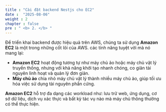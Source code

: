 ```yaml
---
title : "Cài đặt backend Nestjs cho EC2"
date :  "2025-08-06"
weight : 2
chapter : false
pre : " <b> 2. </b> "
---
```


Để triển khai backend được hiệu quả trên AWS, chúng ta sử dụng **Amazon EC2** là một trong những cốt lõi của AWS. các tính năng tuyệt vời mà nó mang lại:
- **Amazon EC2** hoạt động tương tự như máy chủ ảo hoặc máy chủ vật lý truyền thống, nhưng với khả năng khởi tạo nhanh chóng, co giãn tài nguyên linh hoạt và quản lý đơn giản.
- **Máy chủ ảo** chia nhỏ máy chủ vật lý thành nhiều máy chủ ảo, giúp tối ưu hóa việc sử dụng tài nguyên phần cứng.

**Amazon EC2** hỗ trợ đa dạng các workload như: lưu trữ web, ứng dụng, cơ sở dữ liệu, dịch vụ xác thực và bất kỳ tác vụ nào mà máy chủ thông thường có thể thực hiện.